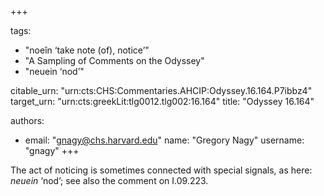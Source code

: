 +++

tags:
- "noeîn ‘take note (of), notice’"
- "A Sampling of Comments on the Odyssey"
- "neuein ‘nod’"

citable_urn: "urn:cts:CHS:Commentaries.AHCIP:Odyssey.16.164.P7ibbz4"
target_urn: "urn:cts:greekLit:tlg0012.tlg002:16.164"
title: "Odyssey 16.164"

authors:
- email: "gnagy@chs.harvard.edu"
  name: "Gregory Nagy"
  username: "gnagy"
+++

<p>The act of noticing is sometimes connected with special signals, as here: <em>neuein</em> ‘nod’; see also the comment on I.09.223.  </p>
